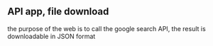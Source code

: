 ## API app, file download

the purpose of the web is to call the google search API, the result is downloadable in JSON format
